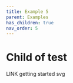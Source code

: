 ```yaml
---
title: Example 5
parent: Examples
has_children: true
nav_order: 5
---
```


# Child of test

LINK getting started svg
